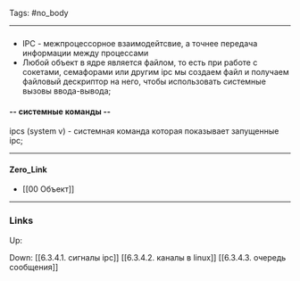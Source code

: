 Tags: #no_body 
***
###
- IPC - межпроцессорное взаимодейтсвие, а точнее передача информации между процессами
- Любой объект в ядре является файлом, то есть при работе с сокетами, семафорами или другим ipc мы создаем файл и получаем файловый дескриптор на него, чтобы использовать системные вызовы ввода-вывода;

#### -- системные команды --
ipcs (system v) - системная команда которая показывает запущенные ipc;

***
#### Zero_Link
- [[00 Объект]]
***
### Links
Up:

Down:
[[6.3.4.1. сигналы ipc]]
[[6.3.4.2. каналы в linux]]
[[6.3.4.3. очередь сообщения]]
